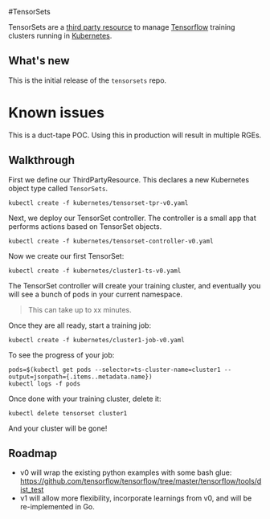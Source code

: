 #TensorSets

TensorSets are a [third party resource](http://kubernetes.io/docs/user-guide/thirdpartyresources/) to manage [Tensorflow](https://github.com/tensorflow) training clusters running in [Kubernetes](https://github.com/tensorflow).

## What's new

This is the initial release of the `tensorsets` repo.

# Known issues

This is a duct-tape POC. Using this in production will result in multiple RGEs.

## Walkthrough

First we define our ThirdPartyResource. This declares a new Kubernetes object type called `TensorSets`.

```
kubectl create -f kubernetes/tensorset-tpr-v0.yaml
```

Next, we deploy our TensorSet controller. The controller is a small app that performs actions based on TensorSet objects.

```
kubectl create -f kubernetes/tensorset-controller-v0.yaml
```

Now we create our first TensorSet:

```
kubectl create -f kubernetes/cluster1-ts-v0.yaml
```

The TensorSet controller will create your training cluster, and eventually you will see a bunch of pods in your current namespace.

>This can take up to xx minutes.

Once they are all ready, start a training job:

```
kubectl create -f kubernetes/cluster1-job-v0.yaml
```

To see the progress of your job:

```
pods=$(kubectl get pods --selector=ts-cluster-name=cluster1 --output=jsonpath={.items..metadata.name})
kubectl logs -f pods
```

Once done with your training cluster, delete it:

```
kubectl delete tensorset cluster1
```

And your cluster will be gone!

## Roadmap

- v0 will wrap the existing python examples with some bash glue: https://github.com/tensorflow/tensorflow/tree/master/tensorflow/tools/dist_test
- v1 will allow more flexibility, incorporate learnings from v0, and will be re-implemented in Go.

